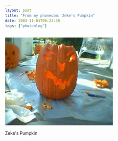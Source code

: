 ```yaml
---
layout: post
title: "From my phonecam: Zeke's Pumpkin"
date: 2003-11-01T06:21:58
tags: ["photoblog"]
---
```


![Zeke's Pumpkin][1]  


Zeke's Pumpkin 

   [1]: /2003/11/01/4478553346_0.jpg



